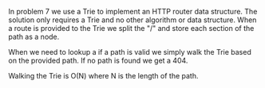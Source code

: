 In problem 7 we use a Trie to implement an HTTP router data structure. The solution only requires a Trie and no
other algorithm or data structure. When a route is provided to the Trie we split the "/" and store each section
of the path as a node. 

When we need to lookup a if a path is valid we simply walk the Trie based on the provided path. If no path is found
we get a 404.

Walking the Trie is O(N) where N is the length of the path.


